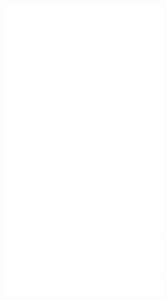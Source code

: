 ![Metrics](/metrics.plugin.isocalendar.fullyear.svg)
![Metrics](/metrics.plugin.languages.recent.svg)
![Metrics](/metrics.plugin.notable.indepth.svg)
